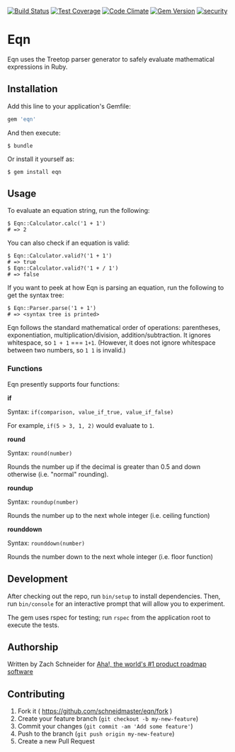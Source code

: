 [![Build Status](https://circleci.com/gh/schneidmaster/eqn.svg?style=shield)](https://circleci.com/gh/schneidmaster/eqn) 
[![Test Coverage](https://codeclimate.com/github/schneidmaster/eqn/badges/coverage.svg)](https://codeclimate.com/github/schneidmaster/eqn/coverage)
[![Code Climate](https://codeclimate.com/github/schneidmaster/eqn/badges/gpa.svg)](https://codeclimate.com/github/schneidmaster/eqn)
[![Gem Version](https://badge.fury.io/rb/eqn.svg)](http://badge.fury.io/rb/eqn)
[![security](https://hakiri.io/github/schneidmaster/eqn/master.svg)](https://hakiri.io/github/schneidmaster/eqn/master)

# Eqn

Eqn uses the Treetop parser generator to safely evaluate mathematical expressions in Ruby.

## Installation

Add this line to your application's Gemfile:

```ruby
gem 'eqn'
```

And then execute:

    $ bundle

Or install it yourself as:

    $ gem install eqn

## Usage

To evaluate an equation string, run the following:

    $ Eqn::Calculator.calc('1 + 1')
    # => 2

You can also check if an equation is valid:

    $ Eqn::Calculator.valid?('1 + 1')
    # => true
    $ Eqn::Calculator.valid?('1 + / 1')
    # => false

If you want to peek at how Eqn is parsing an equation, run the following to get the syntax tree:

    $ Eqn::Parser.parse('1 + 1')
    # => <syntax tree is printed>

Eqn follows the standard mathematical order of operations: parentheses, exponentiation, multiplication/division, addition/subtraction. It ignores  whitespace, so `1 + 1` === `1+1`. (However, it does not ignore whitespace between two numbers, so `1 1` is invalid.)

### Functions

Eqn presently supports four functions:

**if**

Syntax: `if(comparison, value_if_true, value_if_false)`

For example, `if(5 > 3, 1, 2)` would evaluate to `1`.

**round**

Syntax: `round(number)`

Rounds the number up if the decimal is greater than 0.5 and down otherwise (i.e. "normal" rounding).

**roundup**

Syntax: `roundup(number)`

Rounds the number up to the next whole integer (i.e. ceiling function)

**rounddown**

Syntax: `rounddown(number)`

Rounds the number down to the next whole integer (i.e. floor function)

## Development

After checking out the repo, run `bin/setup` to install dependencies. Then, run `bin/console` for an interactive prompt that will allow you to experiment.

The gem uses rspec for testing; run `rspec` from the application root to execute the tests.

## Authorship

Written by Zach Schneider for [Aha!, the world's #1 product roadmap software](http://www.aha.io/)

## Contributing

1. Fork it ( https://github.com/schneidmaster/eqn/fork )
2. Create your feature branch (`git checkout -b my-new-feature`)
3. Commit your changes (`git commit -am 'Add some feature'`)
4. Push to the branch (`git push origin my-new-feature`)
5. Create a new Pull Request
